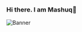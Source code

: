 ### Hi there. I am Mashuq👋
![Banner](https://i.ibb.co/9Tz11wN/mashuq0068-gmail-com.png)
<!--
**mashuq0068/mashuq0068** is a ✨ _special_ ✨ repository because its `README.md` (this file) appears on your GitHub profile.
You can contact me via email at: [mashuq0068@gmail.com](mailto:mashuq0068@gmail.com)
Here are some ideas to get you started:

- 🔭 I’m currently working on ...
- 🌱 I’m currently learning ...
- 👯 I’m looking to collaborate on ...
- 🤔 I’m looking for help with ...
- 💬 Ask me about ...
- 📫 How to reach me: ...
- 😄 Pronouns: ...
- ⚡ Fun fact: ...
-->
